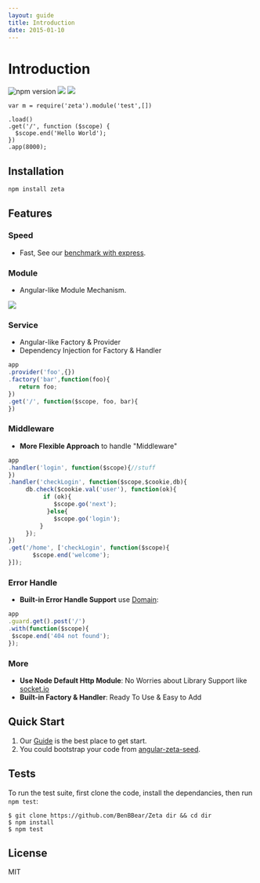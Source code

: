 ```yaml
---
layout: guide
title: Introduction
date: 2015-01-10
---
```


# Introduction

![npm version](https://badge.fury.io/js/zeta.svg)
![](https://travis-ci.org/BenBBear/Zeta.svg)
![](https://coveralls.io/repos/BenBBear/Zeta/badge.png)

~~~javescript
var m = require('zeta').module('test',[])

.load()
.get('/', function ($scope) {
  $scope.end('Hello World');
})
.app(8000);
~~~

## Installation

~~~shell
npm install zeta
~~~


## Features


### Speed
- Fast, See our [benchmark with express](https://github.com/BenBBear/Zeta-benchmark).

### Module
- Angular-like Module Mechanism.


![]({{site.baseurl}}/img/module.png)



### Service

- Angular-like Factory & Provider
- Dependency Injection for Factory & Handler

~~~javascript
app
.provider('foo',{})
.factory('bar',function(foo){
   return foo; 
})
.get('/', function($scope, foo, bar){
})
~~~


### Middleware



- **More Flexible Approach** to handle "Middleware"

~~~javascript
app
.handler('login', function($scope){//stuff
})
.handler('checkLogin', function($scope,$cookie,db){
     db.check($cookie.val('user'), function(ok){
          if (ok){
             $scope.go('next'); 
           }else{
             $scope.go('login');
         }         
     });
})
.get('/home', ['checkLogin', function($scope){
       $scope.end('welcome');
}]);
~~~


### Error Handle


- **Built-in Error Handle Support** use [Domain](nodejs.org/api/domain.html): 

~~~javascript
app
.guard.get().post('/') 
.with(function($scope){
 $scope.end('404 not found'); 
});
~~~


### More

- **Use Node Default Http Module**: No Worries about Library Support like [socket.io](socket.io)
- **Built-in Factory & Handler**: Ready To Use & Easy to Add 

## Quick Start

1. Our [Guide](http://zetajs.io/guide) is the best place to get start.
2. You could bootstrap your code from [angular-zeta-seed](https://github.com/cloud-bear/angular-zeta-seed).


## Tests

To run the test suite, first clone the code, install the dependancies, then run `npm test`:

~~~shell
$ git clone https://github.com/BenBBear/Zeta dir && cd dir
$ npm install
$ npm test
~~~

## License

MIT
